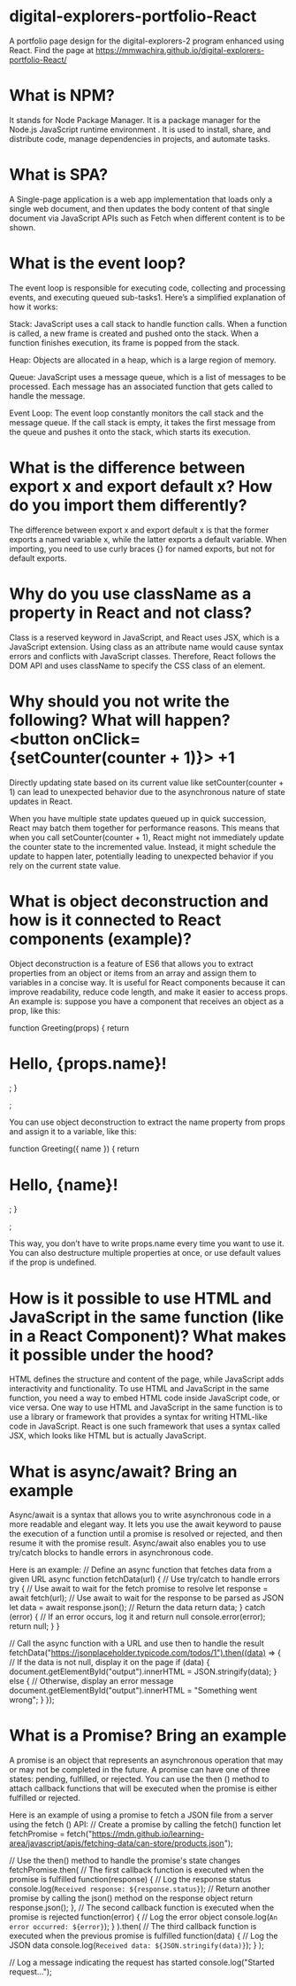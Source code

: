 # digital-explorers-portfolio-React
A portfolio page design for the digital-explorers-2 program enhanced using React.
 Find the page at https://mmwachira.github.io/digital-explorers-portfolio-React/
 # What is NPM? 
It stands for Node Package Manager. It is a package manager for the Node.js JavaScript runtime environment . It is used to install, share, and distribute code, manage dependencies in projects, and automate tasks.
# What is SPA?
A Single-page application is a web app implementation that loads only a single web document, and then updates the body content of that single document via JavaScript APIs such as Fetch when different content is to be shown.
# What is the event loop?
The event loop is responsible for executing code, collecting and processing events, and executing queued sub-tasks1. Here’s a simplified explanation of how it works:

Stack: JavaScript uses a call stack to handle function calls. When a function is called, a new frame is created and pushed onto the stack. When a function finishes execution, its frame is popped from the stack.

Heap: Objects are allocated in a heap, which is a large region of memory.

Queue: JavaScript uses a message queue, which is a list of messages to be processed. Each message has an associated function that gets called to handle the message.

Event Loop: The event loop constantly monitors the call stack and the message queue. If the call stack is empty, it takes the first message from the queue and pushes it onto the stack, which starts its execution.

# What is the difference between export x and export default x? How do you import them differently?
The difference between export x and export default x is that the former exports a named variable x, while the latter exports a default variable. When importing, you need to use curly braces {} for named exports, but not for default exports.

# Why do you use className as a property in React and not class?
Class is a reserved keyword in JavaScript, and React uses JSX, which is a JavaScript extension. Using class as an attribute name would cause syntax errors and conflicts with JavaScript classes. Therefore, React follows the DOM API and uses className to specify the CSS class of an element.

# Why should you not write the following? What will happen? <button onClick={setCounter(counter + 1)}> +1 </button>
Directly updating state based on its current value like setCounter(counter + 1) can lead to unexpected behavior due to the asynchronous nature of state updates in React. 

When you have multiple state updates queued up in quick succession, React may batch them together for performance reasons. This means that when you call setCounter(counter + 1), React might not immediately update the counter state to the incremented value. Instead, it might schedule the update to happen later, potentially leading to unexpected behavior if you rely on the current state value.

# What is object deconstruction and how is it connected to React components (example)?
Object deconstruction is a feature of ES6 that allows you to extract properties from an object or items from an array and assign them to variables in a concise way. It is useful for React components because it can improve readability, reduce code length, and make it easier to access props.
An example is: suppose you have a component that receives an object as a prop, like this:

function Greeting(props) {
  return <h1>Hello, {props.name}!</h1>;
}

<Greeting name="Alice" />;

You can use object deconstruction to extract the name property from props and assign it to a variable, like this:

function Greeting({ name }) {
  return <h1>Hello, {name}!</h1>;
}

<Greeting name="Alice" />;

This way, you don’t have to write props.name every time you want to use it. You can also destructure multiple properties at once, or use default values if the prop is undefined.


# How is it possible to use HTML and JavaScript in the same function (like in a React Component)? What makes it possible under the hood?
HTML defines the structure and content of the page, while JavaScript adds interactivity and functionality. To use HTML and JavaScript in the same function, you need a way to embed HTML code inside JavaScript code, or vice versa. One way to use HTML and JavaScript in the same function is to use a library or framework that provides a syntax for writing HTML-like code in JavaScript. React is one such framework that uses a syntax called JSX, which looks like HTML but is actually JavaScript. 

# What is async/await? Bring an example
Async/await is a syntax that allows you to write asynchronous code in a more readable and elegant way. It lets you use the await keyword to pause the execution of a function until a promise is resolved or rejected, and then resume it with the promise result. Async/await also enables you to use try/catch blocks to handle errors in asynchronous code.

Here is an example: 
// Define an async function that fetches data from a given URL
async function fetchData(url) {
  // Use try/catch to handle errors
  try {
    // Use await to wait for the fetch promise to resolve
    let response = await fetch(url);
    // Use await to wait for the response to be parsed as JSON
    let data = await response.json();
    // Return the data
    return data;
  } catch (error) {
    // If an error occurs, log it and return null
    console.error(error);
    return null;
  }
}

// Call the async function with a URL and use then to handle the result
fetchData("https://jsonplaceholder.typicode.com/todos/1").then((data) => {
  // If the data is not null, display it on the page
  if (data) {
    document.getElementById("output").innerHTML = JSON.stringify(data);
  } else {
    // Otherwise, display an error message
    document.getElementById("output").innerHTML = "Something went wrong";
  }
});

# What is a Promise? Bring an example
A promise is an object that represents an asynchronous operation that may or may not be completed in the future. A promise can have one of three states: pending, fulfilled, or rejected. You can use the then () method to attach callback functions that will be executed when the promise is either fulfilled or rejected.

Here is an example of using a promise to fetch a JSON file from a server using the fetch () API:
// Create a promise by calling the fetch() function
let fetchPromise = fetch("https://mdn.github.io/learning-area/javascript/apis/fetching-data/can-store/products.json");

// Use the then() method to handle the promise's state changes
fetchPromise.then(
  // The first callback function is executed when the promise is fulfilled
  function(response) {
    // Log the response status
    console.log(`Received response: ${response.status}`);
    // Return another promise by calling the json() method on the response object
    return response.json();
  },
  // The second callback function is executed when the promise is rejected
  function(error) {
    // Log the error object
    console.log(`An error occurred: ${error}`);
  }
).then(
  // The third callback function is executed when the previous promise is fulfilled
  function(data) {
    // Log the JSON data
    console.log(`Received data: ${JSON.stringify(data)}`);
  }
);

// Log a message indicating the request has started
console.log("Started request...");



